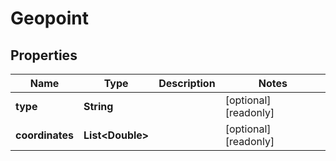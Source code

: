 

# Geopoint


## Properties

| Name | Type | Description | Notes |
|------------ | ------------- | ------------- | -------------|
|**type** | **String** |  |  [optional] [readonly] |
|**coordinates** | **List&lt;Double&gt;** |  |  [optional] [readonly] |



